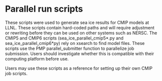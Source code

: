 # Parallel run scripts

These scripts were used to generate sea ice results for CMIP models at LLNL. These scripts contain hard-coded paths and will require adjustment or rewriting before they can be used on other systems such as NERSC. The CMIP5 and CMIP6 scripts (sea_ice_parallel_cmip5*.py and sea_ice_parallel_cmip6*py) rely on xsearch to find model files. These scripts use the PMP parallel_submitter function to parallelize job submission. Users should investigate whether this is compatible with their computing platform before use.

Users may use these scripts as a reference for setting up their own CMIP job scripts.
